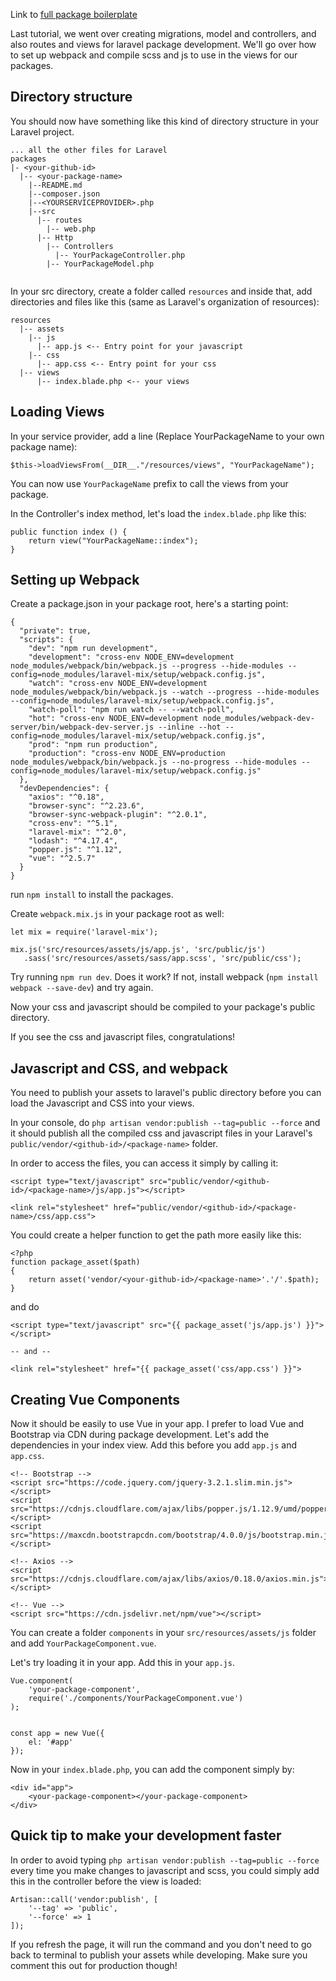 Link to [full package boilerplate](https://github.com/se468/laravel-package-boilerplate)

Last tutorial, we went over creating migrations, model and controllers, and also routes and views for laravel package development. We'll go over how to set up webpack and compile scss and js to use in the views for our packages.

## Directory structure
You should now have something like this kind of directory structure in your Laravel project.

```
... all the other files for Laravel
packages
|- <your-github-id>
  |-- <your-package-name>
    |--README.md
    |--composer.json
    |--<YOURSERVICEPROVIDER>.php
    |--src
      |-- routes
        |-- web.php
      |-- Http
        |-- Controllers
          |-- YourPackageController.php
        |-- YourPackageModel.php
    
```


In your src directory, create a folder called `resources` and inside that, add directories and files like this (same as Laravel's organization of resources):
```
resources
  |-- assets
    |-- js
      |-- app.js <-- Entry point for your javascript 
    |-- css
      |-- app.css <-- Entry point for your css
  |-- views
      |-- index.blade.php <-- your views
```


## Loading Views
In your service provider, add a line (Replace YourPackageName to your own package name): 
```
$this->loadViewsFrom(__DIR__."/resources/views", "YourPackageName");
```

You can now use `YourPackageName` prefix to call the views from your package. 

In the Controller's index method, let's load the `index.blade.php` like this: 
```
public function index () {
    return view("YourPackageName::index");
}
```


## Setting up Webpack

Create a package.json in your package root, here's a starting point:

```
{
  "private": true,
  "scripts": {
    "dev": "npm run development",
    "development": "cross-env NODE_ENV=development node_modules/webpack/bin/webpack.js --progress --hide-modules --config=node_modules/laravel-mix/setup/webpack.config.js",
    "watch": "cross-env NODE_ENV=development node_modules/webpack/bin/webpack.js --watch --progress --hide-modules --config=node_modules/laravel-mix/setup/webpack.config.js",
    "watch-poll": "npm run watch -- --watch-poll",
    "hot": "cross-env NODE_ENV=development node_modules/webpack-dev-server/bin/webpack-dev-server.js --inline --hot --config=node_modules/laravel-mix/setup/webpack.config.js",
    "prod": "npm run production",
    "production": "cross-env NODE_ENV=production node_modules/webpack/bin/webpack.js --no-progress --hide-modules --config=node_modules/laravel-mix/setup/webpack.config.js"
  },
  "devDependencies": {
    "axios": "^0.18",
    "browser-sync": "^2.23.6",
    "browser-sync-webpack-plugin": "^2.0.1",
    "cross-env": "^5.1",
    "laravel-mix": "^2.0",
    "lodash": "^4.17.4",
    "popper.js": "^1.12",
    "vue": "^2.5.7"
  }
}
```

run `npm install` to install the packages. 

Create `webpack.mix.js` in your package root as well: 

```
let mix = require('laravel-mix');

mix.js('src/resources/assets/js/app.js', 'src/public/js')
   .sass('src/resources/assets/sass/app.scss', 'src/public/css');
```

Try running `npm run dev`. Does it work? If not, install webpack (`npm install webpack --save-dev`) and try again. 

Now your css and javascript should be compiled to your package's public directory. 

If you see the css and javascript files, congratulations!

## Javascript and CSS, and webpack

You need to publish your assets to laravel's public directory before you can load the Javascript and CSS into your views. 

In your console, do `php artisan vendor:publish --tag=public --force` and it should publish all the compiled css and javascript files in your Laravel's `public/vendor/<github-id>/<package-name>` folder. 

In order to access the files, you can access it simply by calling it:
```
<script type="text/javascript" src="public/vendor/<github-id>/<package-name>/js/app.js"></script>

<link rel="stylesheet" href="public/vendor/<github-id>/<package-name>/css/app.css">
```

You could create a helper function to get the path more easily like this: 

```
<?php
function package_asset($path) 
{   
    return asset('vendor/<your-github-id>/<package-name>'.'/'.$path);
}
```

and do 
```
<script type="text/javascript" src="{{ package_asset('js/app.js') }}"></script>

-- and --

<link rel="stylesheet" href="{{ package_asset('css/app.css') }}">
```


## Creating Vue Components
Now it should be easily to use Vue in your app. I prefer to load Vue and Bootstrap via CDN during package development. Let's add the dependencies in your index view. Add this before you add `app.js` and `app.css`.

```
<!-- Bootstrap -->
<script src="https://code.jquery.com/jquery-3.2.1.slim.min.js"></script>
<script src="https://cdnjs.cloudflare.com/ajax/libs/popper.js/1.12.9/umd/popper.min.js"></script>
<script src="https://maxcdn.bootstrapcdn.com/bootstrap/4.0.0/js/bootstrap.min.js"></script>

<!-- Axios -->
<script src="https://cdnjs.cloudflare.com/ajax/libs/axios/0.18.0/axios.min.js"></script>

<!-- Vue -->
<script src="https://cdn.jsdelivr.net/npm/vue"></script>
```


You can create a folder `components` in your `src/resources/assets/js` folder and add `YourPackageComponent.vue`. 

Let's try loading it in your app.
Add this in your `app.js`.

```
Vue.component(
    'your-package-component',
    require('./components/YourPackageComponent.vue')
);


const app = new Vue({
    el: '#app'
});
```

Now in your `index.blade.php`, you can add the component simply by:

```
<div id="app">
    <your-package-component></your-package-component>   
</div>
```

## Quick tip to make your development faster
In order to avoid typing `php artisan vendor:publish --tag=public --force` every time you make changes to javascript and scss, you could simply add this in the controller before the view is loaded: 
```
Artisan::call('vendor:publish', [
    '--tag' => 'public', 
    '--force' => 1
]);
```

If you refresh the page, it will run the command and you don't need to go back to terminal to publish your assets while developing. Make sure you comment this out for production though!


